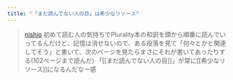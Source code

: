 ```yaml
---
title: "「まだ読んでない人の目」は希少なリソース"
---
```


> [nishio](https://x.com/nishio/status/1821070835895148638) 初めて読む人の気持ちでPlurality本の和訳を頭から順番に読んでいってるんだけど、記憶は消せないので、ある段落を見て「何々とかと関連してそう」と書いて、次のページを見たらまさにそれが書いてあったりする(102ページまで読んだ)
>  「[[まだ読んでない人の目]]」が常に[[希少なリソース]]になるんだなー感
